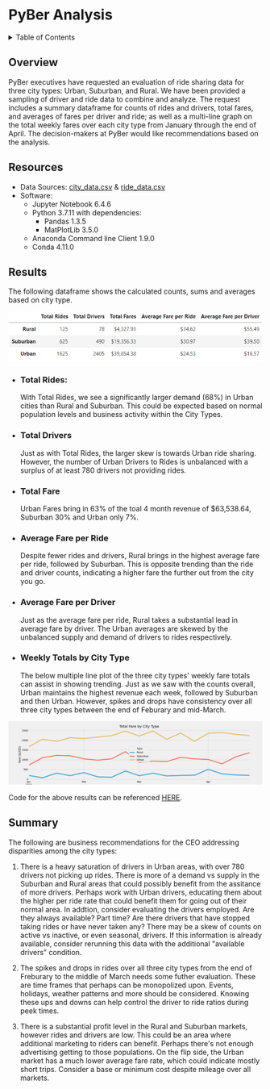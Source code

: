 # PyBer Analysis

<details><summary>Table of Contents</summary>
<p>

1. [Overview](https://github.com/catsdata/PyBer_Analysis#overview)
2. [Resources](https://github.com/catsdata/PyBer_Analysis#resources)
3. [Results](https://github.com/catsdata/PyBer_Analysis#results)
    - [Total Rides](https://github.com/catsdata/PyBer_Analysis#total-rides)
    - [Total Drivers](https://github.com/catsdata/PyBer_Analysis#total-drivers)
    - [Total Fare](https://github.com/catsdata/PyBer_Analysis#total-fare)
    - [Average Fare per Ride](https://github.com/catsdata/PyBer_Analysis#average-fare-per-ride)
    - [Average Fare per Driver](https://github.com/catsdata/PyBer_Analysis#average-fare-per-driver)
    - [Weekly Fares Line Chart](https://github.com/catsdata/PyBer_Analysis#weekly-totals-by-city-type) 
4. [Summary](https://github.com/catsdata/PyBer_Analysis#summary)

</p>
</details>

## Overview

PyBer executives have requested an evaluation of ride sharing data for three city types:  Urban, Suburban, and Rural.   We have been provided a sampling of driver and ride data to combine and analyze.   The request includes a summary dataframe for counts of rides and drivers, total fares, and averages of fares per driver and ride; as well as a multi-line graph on the total weekly fares over each city type from January through the end of April.  The decision-makers at PyBer would like recommendations based on the analysis.

## Resources

- Data Sources: [city_data.csv](https://github.com/catsdata/PyBer_Analysis/blob/main/Resources/city_data.csv) & [ride_data.csv](https://github.com/catsdata/PyBer_Analysis/blob/main/Resources/ride_data.csv)
- Software: 
    - Jupyter Notebook 6.4.6
    - Python 3.7.11 with dependencies: 
        - Pandas 1.3.5
        - MatPlotLib 3.5.0
    - Anaconda Command line Client 1.9.0
    - Conda 4.11.0


## Results

The following dataframe shows the calculated counts, sums and averages based on city type.

![dataframe](https://github.com/catsdata/PyBer_Analysis/blob/main/analysis/pyber_summary_dataframe.png)

- ### Total Rides:
    With Total Rides, we see a significantly larger demand (68%) in Urban cities than Rural and Suburban.  This could be expected based on normal population levels and business activity within the City Types.
- ### Total Drivers
    Just as with Total Rides, the larger skew is towards Urban ride sharing.  However, the number of Urban Drivers to Rides is unbalanced with a surplus of at least 780 drivers not providing rides.
- ### Total Fare
    Urban Fares bring in 63% of the toal 4 month revenue of $63,538.64, Suburban 30% and Urban only 7%.
- ### Average Fare per Ride
    Despite fewer rides and drivers, Rural brings in the highest average fare per ride, followed by Suburban.  This is opposite trending than the ride and driver counts, indicating a higher fare the further out from the city you go.
- ### Average Fare per Driver
    Just as the average fare per ride, Rural takes a substantial lead in average fare by driver.  The Urban averages are skewed by the unbalanced supply and demand of drivers to rides respectively.

- ### Weekly Totals by City Type
    The below multiple line plot of the three city types' weekly fare totals can assist in showing trending.  Just as we saw with the counts overall, Urban maintains the highest revenue each week, followed by Suburban and then Urban.  However, spikes and drops have consistency over all three city types between the end of Feburary and mid-March.  
  
![pyber_fare_summary.png](https://github.com/catsdata/PyBer_Analysis/blob/main/analysis/pyber_fare_summary.png)

Code for the above results can be referenced [HERE](https://github.com/catsdata/PyBer_Analysis/blob/main/PyBer_Challenge.ipynb).

## Summary

The following are business recommendations for the CEO addressing disparities among the city types:

1. There is a heavy saturation of drivers in Urban areas, with over 780 drivers not picking up rides.  There is more of a demand vs supply in the Suburban and Rural areas that could possibly benefit from the assitance of more drivers.  Perhaps work with Urban drivers, educating them about the higher per ride rate that could benefit them for going out of their normal area.   In addtion, consider evaluating the drivers employed.  Are they always available?  Part time?  Are there drivers that have stopped taking rides or have never taken any?  There may be a skew of counts on active vs inactive, or even seasonal, drivers.  If this information is already available, consider rerunning this data with the additional "available drivers" condition.  

2. The spikes and drops in rides over all three city types from the end of Freburary to the middle of March needs some futher evaluation.  These are time frames that perhaps can be monopolized upon.  Events, holidays, weather patterns and more should be considered.  Knowing these ups and downs can help control the driver to ride ratios during peek times.

3. There is a substantial profit level in the Rural and Suburban markets, however rides and drivers are low.  This could be an area where additional marketing to riders can benefit.  Perhaps there's not enough advertising getting to those populations.  On the flip side, the Urban market has a much lower average fare rate, which could indicate mostly short trips.  Consider a base or minimum cost despite mileage over all markets.

